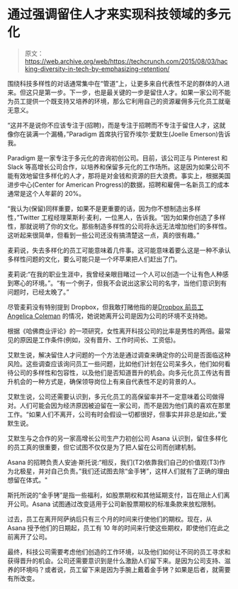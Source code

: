 # 通过强调留住人才来实现科技领域的多元化

> 原文：<https://web.archive.org/web/https://techcrunch.com/2015/08/03/hacking-diversity-in-tech-by-emphasizing-retention/>

围绕科技多样性的对话通常集中在“管道”上，让更多来自代表性不足的群体的人进来。但这只是第一步。下一步，也是最关键的一步是留住人才。如果一家公司不能为员工提供一个既支持又培养的环境，那么它利用自己的资源雇佣多元化员工就毫无意义。

“这并不是说你不应该专注于(招聘)，而是专注于招聘而不专注于留住人才，这就像你在装满一个漏桶，”Paradigm 首席执行官乔埃尔·爱默生(Joelle Emerson)告诉我。

Paradigm 是一家专注于多元化的咨询初创公司。目前，该公司正与 Pinterest 和 Slack 等高增长公司合作，以培养和保留多元化的工作场所。这是因为如果公司不能有效地留住多样化的人才，那将是对金钱和资源的巨大浪费。事实上，根据美国进步中心(Center for American Progress)的数据，招聘和雇佣一名新员工的成本通常是这个人年薪的 20%。

“我认为(保留)同样重要，如果不是更重要的话，因为你不想制造出多样性，”Twitter 工程经理莱斯利·麦利，一位黑人，告诉我。“因为如果你创造了多样性，那就说明了你的文化。那些制造多样性的公司将永远无法增加他们的多样性。这听起来很简单，但看到一些公司还没有搞清楚这一点，真的很有趣。”

麦莉说，失去多样化的员工可能意味着几件事。这可能意味着要么这是一种不承认多样性问题的文化，要么可能只是一个坏苹果把人们赶出了门。

麦莉说:“在我的职业生涯中，我曾经亲眼目睹过一个人可以创造一个让有色人种感到寒心的环境。”。“有一个例子，但我不会说出这家公司的名字，当他们意识到有问题时，已经太晚了。”

尽管麦莉没有特别提到 Dropbox，但我敢打赌他指的是[Dropbox 前员工 Angelica Coleman](https://web.archive.org/web/20230406174842/http://www.ibtimes.com/why-silicon-valley-failing-miserably-diversity-what-should-be-done-about-it-1998144) 的情况，她说她离开公司是因为公司的环境不支持她。

根据《哈佛商业评论》的一项研究，女性离开科技公司的比率是男性的两倍。最常见的原因是工作条件(例如，没有晋升、工作时间长、工资低)。

艾默生说，解决留住人才问题的一个方法是通过调查来确定你的公司是否面临这种风险。这些调查应该询问员工一些问题，比如他们计划在公司呆多久，他们如何看待公司的多样性和包容性，以及他们是否知道晋升的机会。向多元化员工传达有晋升机会的一种方式是，确保领导岗位上有来自代表性不足的背景的人。

艾默生说，公司还需要认识到，多元化员工的高保留率并不一定意味着公司做得对。人们可能会因为经济原因被迫留在一家公司，而不是因为他们真的喜欢在那里工作。“如果人们不离开，公司有时会假设一切都很好，但事实并非总是如此，”爱默生说。

艾默生与之合作的另一家高增长公司生产力初创公司 Asana 认识到，留住多样化的员工真的很重要，但它试图不仅仅是为了把人留在公司而创建机制。

Asana 的招聘负责人安迪·斯托说:“相反，我们(T2)依靠我们自己的价值观(T3)作为北极星，并对自己负责。”我们还试图去除“金手铐”，这样人们就有了正确的理由想留在体式。"

斯托所说的“金手铐”是指一些福利，如股票期权和其他延期支付，旨在阻止人们离开公司。Asana 试图通过改变适用于公司新股票期权的标准条款来放松限制。

过去，员工在离开阿萨纳后只有三个月的时间来行使他们的期权。现在，从 Asana 授予他们的日期起，员工有 10 年的时间来行使这些期权，即使他们在此之前离开了公司。

最终，科技公司需要考虑他们创造的工作环境，以及他们如何让不同的员工寻求和获得晋升的机会。公司还需要意识到是什么激励人们留下来。是因为公司支持、滋养的环境吗？或者说，员工留下来是因为手腕上戴着金手铐？如果是后者，就需要有所改变。